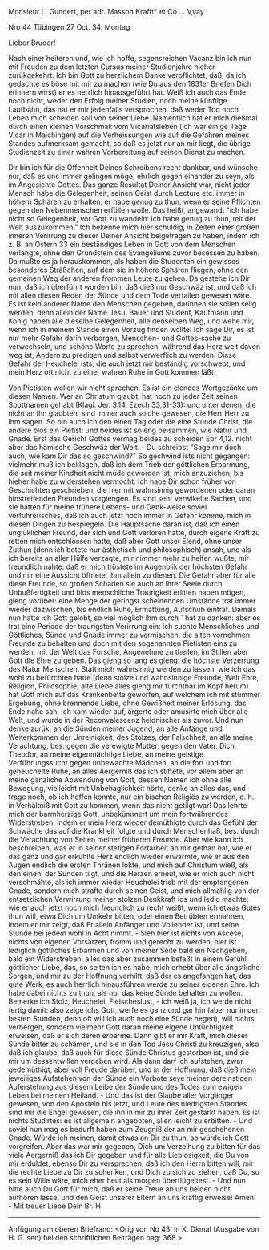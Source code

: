 Monsieur L. Gundert, per adr. Masson Krafft* et Co … V‚vay

Nro 44 Tübingen 27 Oct. 34. Montag

Lieber Bruder!

Nach einer heiteren und, wie ich hoffe, segensreichen Vacanz bin ich nun mit Freuden zu dem letzten Cursus meiner Studienjahre hieher zurükgekehrt. Ich bin Gott zu herzlichem Danke verpflichtet, daß, da ich gedachte es böse mit mir zu machen (wie Du aus den 1831er Briefen Dich erinnern wirst) er es herrlich hinausgeführt hat. Weiß ich auch das Ende noch nicht, weder den Erfolg meiner Studien, noch meine künftige Laufbahn, das hat er mir jedenfalls versprochen, daß weder Tod noch Leben mich scheiden soll von seiner Liebe. Namentlich hat er mich dießmal durch einen kleinen Vorschmak vom Vicariatsleben (ich war einige Tage Vicar in Maichingen) auf die Verheissungen wie auf die Gefahren meines Standes aufmerksam gemacht, so daß es jetzt nur an mir liegt, die übrige Studienzeit zu einer wahren Vorbereitung auf seinen Dienst zu machen.

Dir bin ich für die Offenheit Deines Schreibens recht dankbar, und wünsche nur, daß es uns immer gelingen möge, ehrlich gegen einander zu seyn, als im Angesichte Gottes. Das ganze Resultat Deiner Ansicht war, nicht jeder Mensch habe die Gelegenheit, seinen Geist durch Lecture etc. immer in höhern Sphären zu erhalten, er habe genug zu thun, wenn er seine Pflichten gegen den Nebenmenschen erfüllen wolle. Das heißt, angewandt "ich habe nicht so Gelegenheit, vor Gott zu wandeln: ich habe genug zu thun, mit der Welt auszukommen." Ich bekenne mich hier schuldig, in Zeiten einer großen inneren Verirrung zu dieser Deiner Ansicht beigetragen zu haben, indem ich z. B. an Ostern 33 ein beständiges Leben in Gott von dem Menschen verlangte, ohne den Grundstein des Evangeliums zuvor besessen zu haben. Da mußte es ja herauskommen, als haben die Studenten ein gewisses besonderes Sträßchen, auf dem sie in höhere Sphären fliegen, ohne den gemeinen Weg der anderen frommen Leute zu gehen. Da gestehe ich Dir nun, daß ich überführt worden bin, daß dieß nur Geschwäz ist, und daß ich mit allen diesen Reden der Sünde und dem Tode verfallen gewesen wäre. Es ist kein anderer Name den Menschen gegeben, darinnen sie sollen selig werden, denn allein der Name Jesu. Bauer und Student, Kaufmann und König haben alle dieselbe Gelegenheit, alle denselben Weg, und wehe mir, wenn ich in meinem Stande einen Vorzug finden wollte! Ich sage Dir, es ist nur mehr Gefahr darin verborgen, Menschen- und Gottes-sache zu verwechseln, und schöne Worte zu sprechen, während das Herz weit davon weg ist, Andern zu predigen und selbst verwerflich zu werden. Diese Gefahr der Heuchelei ists, die auch jetzt mir beständig vorschwebt, und mein Herz oft nicht zu einer wahren Ruhe in Gott kommen läßt.

Von Pietisten wollen wir nicht sprechen. Es ist ein elendes Wortgezänke um diesen Namen. Wer an Christum glaubt, hat noch zu jeder Zeit seinen Spottnamen gehabt (Klagl. Jer. 3,14. Ezech 33,31-33): und unter denen, die nicht an ihn glaubten, sind immer auch solche gewesen, die Herr Herr zu ihm sagen. So bin auch ich den einen Tag oder die eine Stunde Christ, die andere blos ein Pietist: und beides ist so eng beisammen, wie Natur und Gnade. Erst das Gericht Gottes vermag beides zu scheiden Ebr 4,12. nicht aber das hämische Geschwäz der Welt. - Du schreibst "Sage mir doch auch, wie kam Dir das so geschwind?" So gechwind ists nicht gegangen: vielmehr muß ich beklagen, daß ich dem Trieb der göttlichen Erbarmung, die seit meiner Kindheit nicht müde geworden ist, mich anzuziehen, bis hieher habe zu widerstehen vermocht. Ich habe Dir schon früher von Geschichten geschrieben, die hier mit wahnsinnig gewordenen oder daran hinstreifenden Freunden vorgiengen. Es sind sehr verwikelte Sachen, und sie hatten für meine frühere Lebens- und Denk-weise soviel verführerisches, daß ich auch jetzt noch immer in Gefahr komme, mich in diesen Dingen zu bespiegeln. Die Hauptsache daran ist, daß ich einen unglüklichen Freund, der sich und Gott verloren hatte, durch eigene Kraft zu retten mich entschlossen hatte, daß aber Gott unser Elend, ohne unser Zuthun (denn ich betete nur ästhetisch und philosophisch) ansah, und als ich bereits an aller Hülfe verzagte, mir nimmer mehr zu helfen wußte, mir freundlich nahte: daß er mich tröstete im Augenblik der höchsten Gefahr und mir eine Aussicht öffnete, ihm allein zu dienen. Die Gefahr aber für alle diese Freunde, so großen Schaden sie auch an ihrer Seele durch Unbußfertigkeit und blos menschliche Traurigkeit erlitten haben mögen, gieng vorüber: eine Menge der geringst scheinenden Umstände trat immer wieder dazwischen, bis endlich Ruhe, Ermattung, Aufschub eintrat. Damals nun hatte ich Gott gelobt, so viel möglich ihm durch That zu danken: aber es trat eine Periode der traurigsten Verirrung ein: ich suchte Menschliches und Göttliches, Sünde und Gnade immer zu vermischen, die alten vornehmen Freunde zu behalten und doch mit den sogenannten Pietisten eins zu werden, mit der Welt das Forsche, Angenehme zu theilen, im Stillen aber Gott die Ehre zu geben. Das gieng so lang es gieng: die höchste Verzerrung des Natur Menschen. Statt mich wahnsinnig werden zu lassen, wie ich das wohl zu befürchten hatte (denn stolze und wahnsinnige Freunde, Welt Ehre, Religion, Philosophie, alte Liebe alles gieng mir furchtbar im Kopf herum) hat Gott mich auf das Krankenbette geworfen, auf welchem ich mit stummer Ergebung, ohne brennende Liebe, ohne Gewißheit meiner Erlösung, das Ende nahe sah. Ich kam wieder auf, ärgerte oder amusirte mich über alle Welt, und wurde in der Reconvalescenz heidnischer als zuvor. Und nun denke zurük, an die Sünden meiner Jugend, an alle Anfänge und Weiterkommen der Unreinigkeit, des Stolzes, der Falschheit, an alle meine Verachtung, bes. gegen die verewigte Mutter, gegen den Vater, Dich, Theodor, an meine eigenmächtige Liebe, an meine geistige Verführungssucht gegen unbewachte Mädchen, an die fort und fort geheuchelte Ruhe, an alles Aergerniß das ich stiftete, vor allem aber an meine gänzliche Abwendung von Gott, dessen Namen ich ohne alle Bewegung, vielleicht mit Unbehaglichkeit hörte, denke an alles das, und frage noch, ob ich hoffen konnte, nur ein bischen Religiös zu werden, d. h. in Verhältniß mit Gott zu kommen, wenn das nicht getilgt war! Das lehrte mich der barmherzige Gott, unbekümmert um mein fortwährendes Widerstreben, indem er mein Herz wieder demüthigte durch das Gefühl der Schwäche das auf die Krankheit folgte und durch Menschenhaß, bes. durch die Verachtung von Seiten meiner früheren Freunde. Aber wie kann ich beschreiben, was er in seiner stetigen Fortarbeit an mir gethan hat, wie er das ganz und gar erkühlte Herz endlich wieder erwärmte, wie er aus den Augen endlich die ersten Thränen lokte, und mich auf Christum wieß, als den einen, der Sünden tilgt, und die Herzen erneut, wie er mich auch nicht verschmähte, als ich immer wieder Heuchelei trieb mit der empfangenen Gnade, sondern mich strafte durch seinen Geist, und mich allmählig von der entsetzlichen Verwirrung meiner stolzen Denkkraft los und ledig machte: wie er auch jetzt noch mich freundlich zu recht weißt, wenn ich etwas Gutes thun will, etwa Dich um Umkehr bitten, oder einen Betrübten ermahnen, indem er mir zeigt, daß Er allein Anfänger und Vollender ist, und seine Stunde bei jedem wohl in Acht nimmt. - Sieh hier ist nichts von Ascese, nichts von eigenen Vorsätzen, fromm und gerecht zu werden, hier ist lediglich göttliches Erbarmen und von meiner Seite bald ein Nachgeben, bald ein Widerstreben: alles das aber zusammen befaßt in einem Gefühl göttlicher Liebe, das, so selten ich es habe, mich erhebt über alle ängstliche Sorgen, und mir zu der Hoffnung verhilft, daß der es angefangen hat, das gute Werk, es auch herrlich hinausführen werde zu seiner eigenen Ehre. Ich habe dabei nichts zu thun, als nur das keine Sünde behalten zu wollen. Bemerke ich Stolz, Heuchelei, Fleischeslust, - ich weiß ja, ich werde nicht fertig damit: also zeige ichs Gott, werfe es ganz und gar hin (aber nur in den besten Stunden, denn oft will ich auch noch eine Sünde hegen), will nichts verbergen, sondern vielmehr Gott daran meine eigene Untüchtigkeit erweisen, daß er sich deren erbarme. Dann gibt er mir Kraft, mich dieser Sünde bitter zu schämen, und sie in den Tod Jesu Christi zu kreuzigen, also daß ich glaube, daß auch für diese Sünde Christus gestorben ist, und sie mir um dessentwillen vergeben wird. Als dann darf ich aufstehen, zwar gedemüthigt, aber voll Freude darüber, und in der Hoffnung, daß dieß mein jeweiliges Aufstehen von der Sünde ein Vorbote seye meiner dereinstigen Auferstehung aus diesem Leibe der Sünde und des Todes zum ewigen Leben bei meinem Heiland. - Und das ist der Glaube aller Vorgänger gewesen, von den Aposteln bis jetzt, und Leute des niedrigsten Standes sind mir die Engel gewesen, die ihn in mir zu ihrer Zeit gestärkt haben. Es ist nichts Studirtes: es ist allgemein angeboten, allen leicht zu erbitten. - Und soviel nun mag es bedurft haben zum Zeugniß der an mir geschehenen Gnade. Würde ich meinen, damit etwas an Dir zu thun, so würde ich Gott vorgreifen. Aber das war mir gegeben, Dich um Verzeihung zu bitten für das viele Aergerniß das ich Dir gegeben und für alle Lieblosigkeit, die Du von mir erduldet; ebenso Dir zu versprechen, daß ich den Herrn bitten will, mir die rechte Liebe zu Dir zu schenken, und Dich zu sich zu ziehen, daß Du, so es sein Wille wäre, mich eher heut als morgen überflügeltest. - Und nun bitte auch Du Gott für mich, daß er seine Treue an uns beiden nicht aufhören lasse, und den Geist unserer Eltern an uns kräftig erweise! Amen! - Mit treuer Liebe Dein Br. H.

----------
Anfügung am oberen Briefrand: <Orig von No 43. in X. Dkmal (Ausgabe von H. G. sen) bei den schriftlichen Beiträgen pag: 368.>

